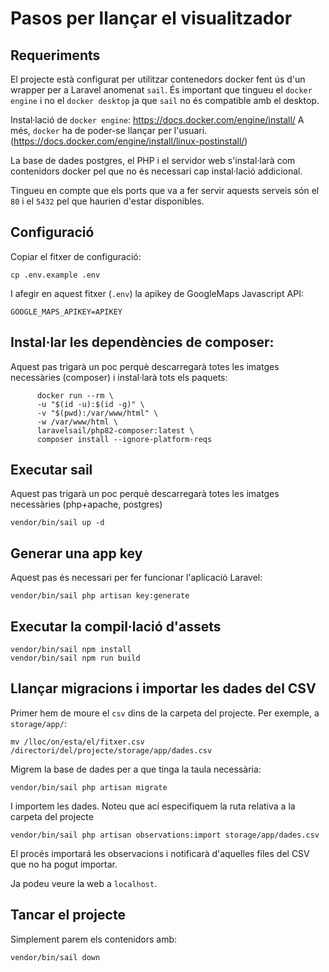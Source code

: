 
# Pasos per llançar el visualitzador

## Requeriments
El projecte està configurat per utilitzar contenedors docker fent ús d'un wrapper per a Laravel anomenat `sail`.
És important que tingueu el `docker engine` i no el `docker desktop` ja que `sail` no és compatible amb el desktop.

Instal·lació de `docker engine`: https://docs.docker.com/engine/install/
A més, `docker` ha de poder-se llançar per l'usuari. (https://docs.docker.com/engine/install/linux-postinstall/)

La base de dades postgres, el PHP i el servidor web s'instal·larà com contenidors docker 
pel que no és necessari cap instal·lació addicional.

Tingueu en compte que els ports que va a fer servir aquests serveis són el `80` i el `5432` 
pel que haurien d'estar disponibles.


## Configuració
Copiar el fitxer de configuració:
```
cp .env.example .env
```

I afegir en aquest fitxer (`.env`) la apikey de GoogleMaps Javascript API:

```
GOOGLE_MAPS_APIKEY=APIKEY
```

## Instal·lar les dependències de composer:
Aquest pas trigarà un poc perquè descarregarà totes les imatges necessàries (composer) i instal·larà tots els paquets:

```
      docker run --rm \
      -u "$(id -u):$(id -g)" \
      -v "$(pwd):/var/www/html" \
      -w /var/www/html \
      laravelsail/php82-composer:latest \
      composer install --ignore-platform-reqs
``` 

## Executar sail
Aquest pas trigarà un poc perquè descarregarà totes les imatges necessàries (php+apache, postgres)
```
vendor/bin/sail up -d
```
## Generar una app key
Aquest pas és necessari per fer funcionar l'aplicació Laravel:

```
vendor/bin/sail php artisan key:generate
```
## Executar la compil·lació d'assets
```
vendor/bin/sail npm install
vendor/bin/sail npm run build
```

## Llançar migracions i importar les dades del CSV
Primer hem de moure el `csv` dins de la carpeta del projecte. Per exemple, a `storage/app/`:
```
mv /lloc/on/esta/el/fitxer.csv /directori/del/projecte/storage/app/dades.csv 
```
Migrem la base de dades per a que tinga la taula necessària:

```
vendor/bin/sail php artisan migrate
```

I importem les dades. Noteu que ací especifiquem la ruta relativa a la carpeta del projecte

```
vendor/bin/sail php artisan observations:import storage/app/dades.csv
```

El procés importará les observacions i notificarà d'aquelles files del CSV que no ha pogut importar.

Ja podeu veure la web a `localhost`.

## Tancar el projecte
Simplement parem els contenidors amb:

```
vendor/bin/sail down
```
